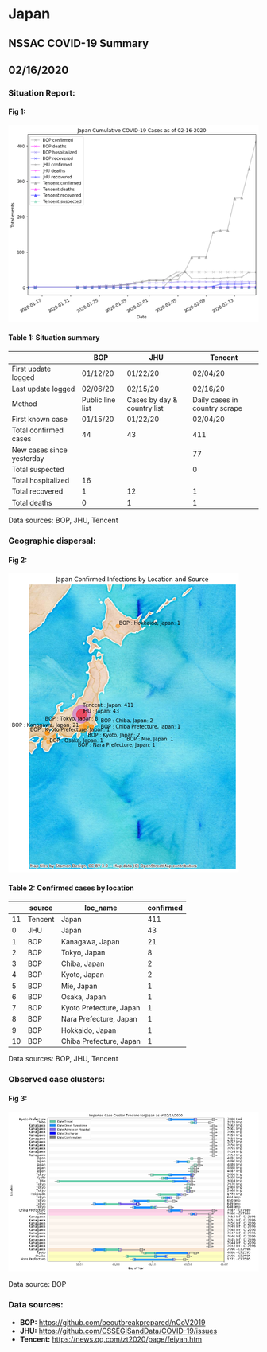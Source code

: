 # Japan
## NSSAC COVID-19 Summary
## 02/16/2020



### Situation Report:
#### Fig 1:
![Japan cases](../merged_histories/Japan_merged_histories.png)

#### Table 1: Situation summary


|                           | BOP              | JHU                         | Tencent                       |
|---------------------------|------------------|-----------------------------|-------------------------------|
| First update logged       | 01/12/20         | 01/22/20                    | 02/04/20                      |
| Last update logged        | 02/06/20         | 02/15/20                    | 02/16/20                      |
| Method                    | Public line list | Cases by day & country list | Daily cases in country scrape |
| First known case          | 01/15/20         | 01/22/20                    | 02/04/20                      |
| Total confirmed cases     | 44               | 43                          | 411                           |
| New cases since yesterday |                  |                             | 77                            |
| Total suspected           |                  |                             | 0                             |
| Total hospitalized        | 16               |                             |                               |
| Total recovered           | 1                | 12                          | 1                             |
| Total deaths              | 0                | 1                           | 1                             |

Data sources: BOP, JHU, Tencent


### Geographic dispersal:
#### Fig 2:
![Japan mapped](../case_locs/Japan_case_locs.png)

#### Table 2: Confirmed cases by location


|    | source   | loc_name                |   confirmed |
|----|----------|-------------------------|-------------|
| 11 | Tencent  | Japan                   |         411 |
|  0 | JHU      | Japan                   |          43 |
|  1 | BOP      | Kanagawa, Japan         |          21 |
|  2 | BOP      | Tokyo, Japan            |           8 |
|  3 | BOP      | Chiba, Japan            |           2 |
|  4 | BOP      | Kyoto, Japan            |           2 |
|  5 | BOP      | Mie, Japan              |           1 |
|  6 | BOP      | Osaka, Japan            |           1 |
|  7 | BOP      | Kyoto Prefecture, Japan |           1 |
|  8 | BOP      | Nara Prefecture, Japan  |           1 |
|  9 | BOP      | Hokkaido, Japan         |           1 |
| 10 | BOP      | Chiba Prefecture, Japan |           1 |

Data sources: BOP, JHU, Tencent


### Observed case clusters:
#### Fig 3:
![Japan cases](../cluster_analysis/Japan_imported_cases.png)



Data source: BOP


### Data sources:
* **BOP:** https://github.com/beoutbreakprepared/nCoV2019
* **JHU:** https://github.com/CSSEGISandData/COVID-19/issues
* **Tencent:** https://news.qq.com/zt2020/page/feiyan.htm